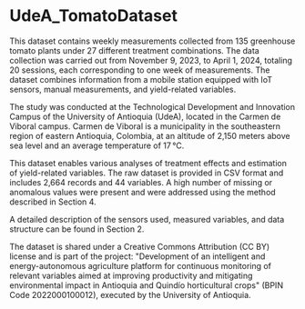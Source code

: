 # UdeA_TomatoDataset
This dataset contains weekly measurements collected from 135 greenhouse tomato plants under 27 different treatment combinations. The data collection was carried out from November 9, 2023, to April 1, 2024, totaling 20 sessions, each corresponding to one week of measurements. The dataset combines information from a mobile station equipped with IoT sensors, manual measurements, and yield-related variables.

The study was conducted at the Technological Development and Innovation Campus of the University of Antioquia (UdeA), located in the Carmen de Viboral campus. Carmen de Viboral is a municipality in the southeastern region of eastern Antioquia, Colombia, at an altitude of 2,150 meters above sea level and an average temperature of 17 °C.

This dataset enables various analyses of treatment effects and estimation of yield-related variables. The raw dataset is provided in CSV format and includes 2,664 records and 44 variables. A high number of missing or anomalous values were present and were addressed using the method described in Section 4.

A detailed description of the sensors used, measured variables, and data structure can be found in Section 2.

The dataset is shared under a Creative Commons Attribution (CC BY) license and is part of the project:
"Development of an intelligent and energy-autonomous agriculture platform for continuous monitoring of relevant variables aimed at improving productivity and mitigating environmental impact in Antioquia and Quindío horticultural crops" (BPIN Code 2022000100012), executed by the University of Antioquia.
